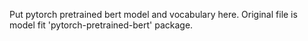 Put pytorch pretrained bert model and vocabulary here. Original file is model fit 'pytorch-pretrained-bert' package.
